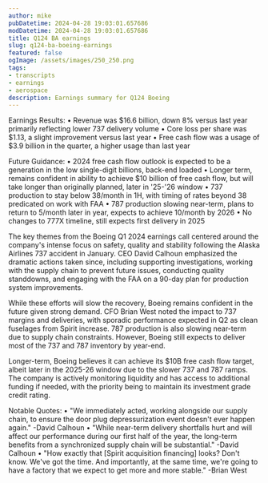 ```yaml
---
author: mike
pubDatetime: 2024-04-28 19:03:01.657686
modDatetime: 2024-04-28 19:03:01.657686
title: Q124 BA earnings
slug: q124-ba-boeing-earnings
featured: false
ogImage: /assets/images/250_250.png
tags:
- transcripts
- earnings
- aerospace
description: Earnings summary for Q124 Boeing
---
```

Earnings Results:
• Revenue was $16.6 billion, down 8% versus last year primarily reflecting lower 737 delivery volume
• Core loss per share was $1.13, a slight improvement versus last year
• Free cash flow was a usage of $3.9 billion in the quarter, a higher usage than last year

Future Guidance:
• 2024 free cash flow outlook is expected to be a generation in the low single-digit billions, back-end loaded
• Longer term, remains confident in ability to achieve $10 billion of free cash flow, but will take longer than originally planned, later in '25-'26 window
• 737 production to stay below 38/month in 1H, with timing of rates beyond 38 predicated on work with FAA
• 787 production slowing near-term, plans to return to 5/month later in year, expects to achieve 10/month by 2026
• No changes to 777X timeline, still expects first delivery in 2025

The key themes from the Boeing Q1 2024 earnings call centered around the company's intense focus on safety, quality and stability following the Alaska Airlines 737 accident in January. CEO David Calhoun emphasized the dramatic actions taken since, including supporting investigations, working with the supply chain to prevent future issues, conducting quality standdowns, and engaging with the FAA on a 90-day plan for production system improvements. 

While these efforts will slow the recovery, Boeing remains confident in the future given strong demand. CFO Brian West noted the impact to 737 margins and deliveries, with sporadic performance expected in Q2 as clean fuselages from Spirit increase. 787 production is also slowing near-term due to supply chain constraints. However, Boeing still expects to deliver most of the 737 and 787 inventory by year-end.

Longer-term, Boeing believes it can achieve its $10B free cash flow target, albeit later in the 2025-26 window due to the slower 737 and 787 ramps. The company is actively monitoring liquidity and has access to additional funding if needed, with the priority being to maintain its investment grade credit rating.

Notable Quotes:
• "We immediately acted, working alongside our supply chain, to ensure the door plug depressurization event doesn't ever happen again." -David Calhoun
• "While near-term delivery shortfalls hurt and will affect our performance during our first half of the year, the long-term benefits from a synchronized supply chain will be substantial." -David Calhoun 
• "How exactly that [Spirit acquisition financing] looks? Don't know. We've got the time. And importantly, at the same time, we're going to have a factory that we expect to get more and more stable." -Brian West